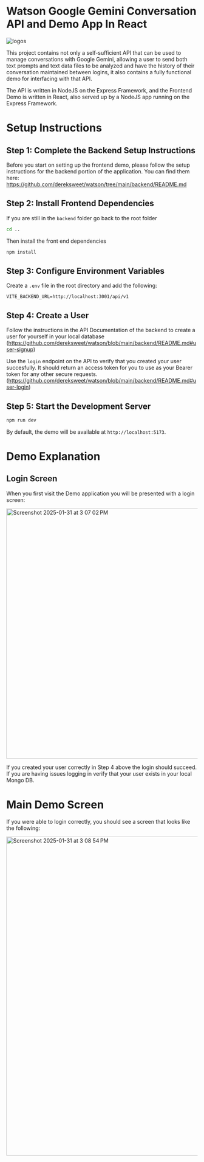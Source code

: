 # Watson Google Gemini Conversation API and Demo App In React
![logos](https://github.com/user-attachments/assets/2bf74e2f-9cac-4e0a-9904-ad74afa5f13d)

This project contains not only a self-sufficient API that can be used to manage conversations with Google Gemini, allowing a user to send both text prompts and text data files to be analyzed and have the history of their conversation maintained between logins, it also contains a fully functional demo for interfacing with that API. 

The API is written in NodeJS on the Express Framework, and the Frontend Demo is written in React, also served up by a NodeJS app running on the Express Framework. 

# Setup Instructions

## Step 1: Complete the Backend Setup Instructions
Before you start on setting up the frontend demo, please follow the setup instructions for the backend portion of the application. You can find them here: https://github.com/dereksweet/watson/tree/main/backend/README.md

## Step 2: Install Frontend Dependencies

If you are still in the `backend` folder go back to the root folder

```sh
cd ..
```

Then install the front end dependencies

```sh
npm install
```

## Step 3: Configure Environment Variables

Create a `.env` file in the root directory and add the following:

```env
VITE_BACKEND_URL=http://localhost:3001/api/v1
```

## Step 4: Create a User

Follow the instructions in the API Documentation of the backend to create a user for yourself in your local database (https://github.com/dereksweet/watson/blob/main/backend/README.md#user-signup) 

Use the `login` endpoint on the API to verify that you created your user succesfully. It should return an access token for you to use as your Bearer token for any other secure requests. (https://github.com/dereksweet/watson/blob/main/backend/README.md#user-login)

## Step 5: Start the Development Server

```sh
npm run dev
```

By default, the demo will be available at `http://localhost:5173`.

# Demo Explanation

## Login Screen
When you first visit the Demo application you will be presented with a login screen: 

<img width="658" alt="Screenshot 2025-01-31 at 3 07 02 PM" src="https://github.com/user-attachments/assets/0295649f-af5a-4914-a95b-edc332cf4349" />

If you created your user correctly in Step 4 above the login should succeed. If you are having issues logging in verify that your user exists in your local Mongo DB.

# Main Demo Screen
If you were able to login correctly, you should see a screen that looks like the following:

<img width="839" alt="Screenshot 2025-01-31 at 3 08 54 PM" src="https://github.com/user-attachments/assets/e094c690-d38a-4840-8eae-6fac6ef545a2" />


